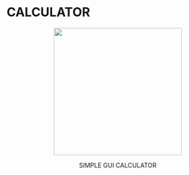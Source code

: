 # CALCULATOR
<p align="center"><img src="" width="290"></p>
<p align="center">SIMPLE GUI CALCULATOR</p>

